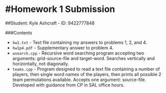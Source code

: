 #Homework 1 Submission
======================
##Student: Kyle Ashcraft - ID: 9422777848

###Contents
* ```hw1.txt``` - Text file containing my answers to problems 1, 2, and 4.
* ```hw1p4.pdf``` - Supplementary answer to problem 4.
* ```wsearch.cpp``` - Recursive word searching program accepting two arguments: grid-source-file and target-word. Searches vertically and horizontally, not diagonally.
* ```teams.cpp``` - Program designed to read a text file containing a number of players, then single word names of the players, then prints all possible 2 team permutations available. Accepts one argument: source-file. Developed with guidance from CP in SAL office hours.

